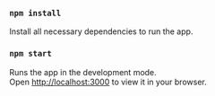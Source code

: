 ### `npm install`
Install all necessary dependencies to run the app.

### `npm start`

Runs the app in the development mode.\
Open [http://localhost:3000](http://localhost:3000) to view it in your browser.
